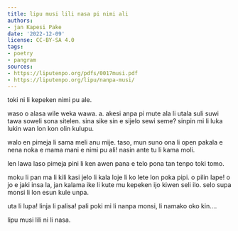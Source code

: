 ```yaml
---
title: lipu musi lili nasa pi nimi ali
authors:
- jan Kapesi Pake
date: '2022-12-09'
license: CC-BY-SA 4.0
tags:
- poetry
- pangram
sources:
- https://liputenpo.org/pdfs/0017musi.pdf
- https://liputenpo.org/lipu/nanpa-musi/
---
```


toki ni li kepeken nimi pu ale.

waso o alasa wile weka wawa. a. akesi anpa pi mute ala li utala suli suwi tawa soweli sona sitelen. sina sike sin e sijelo sewi seme? sinpin mi li luka lukin wan lon kon olin kulupu.

walo en pimeja li sama meli anu mije. taso, mun suno ona li open pakala e nena noka e mama mani e nimi pu ali! nasin ante tu li kama moli.

len lawa laso pimeja pini li ken awen pana e telo pona tan tenpo toki tomo.

moku li pan ma li kili kasi jelo li kala loje li ko lete lon poka pipi. o pilin lape! o jo e jaki insa la, jan kalama ike li kute mu kepeken ijo kiwen seli ilo. selo supa monsi li lon esun kule unpa.

uta li lupa! linja li palisa! pali poki mi li nanpa monsi, li namako oko kin….

lipu musi lili ni li nasa.